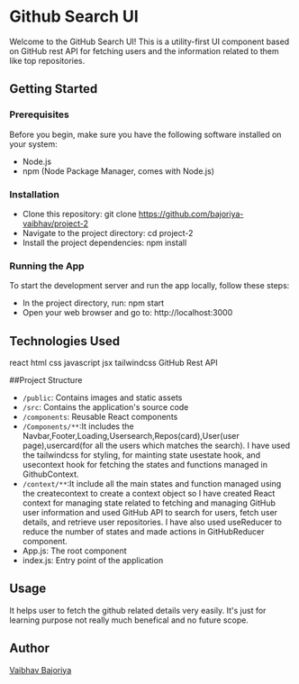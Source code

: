 # Github Search UI
Welcome to the GitHub Search UI! This is a utility-first UI component based on GitHub rest API for fetching users and the information related to them like top repositories.

## Getting Started

### Prerequisites
Before you begin, make sure you have the following software installed on your system:

* Node.js
* npm (Node Package Manager, comes with Node.js)

### Installation

* Clone this repository: git clone https://github.com/bajoriya-vaibhav/project-2
* Navigate to the project directory: cd project-2
* Install the project dependencies: npm install

### Running the App

To start the development server and run the app locally, follow these steps:

* In the project directory, run: npm start
* Open your web browser and go to: http://localhost:3000

## Technologies Used

react
html
css
javascript
jsx
tailwindcss
GitHub Rest API


##Project Structure

* `/public`: Contains images and static assets
* `/src`: Contains the application's source code
* `/components`: Reusable React components
* `/Components/**`:It includes the Navbar,Footer,Loading,Usersearch,Repos(card),User(user page),usercard(for all the users which matches the search). I have used the tailwindcss for styling, for mainting state usestate hook, and usecontext hook for fetching the states and functions managed in GithubContext.
* `/context/**`:It include all the main states and function managed using the createcontext to create a context object so I have created React context for managing state related to fetching and managing GitHub user information and used GitHub API to search for users, fetch user details, and retrieve user repositories. I have also used useReducer to reduce the number of states and made actions in GitHubReducer component.
* App.js: The root component
* index.js: Entry point of the application

## Usage
It helps user to fetch the github related details very easily. It's just for learning purpose not really much benefical and no future scope.

## Author
[Vaibhav Bajoriya](https://github.com/bajoriya-vaibhav)

